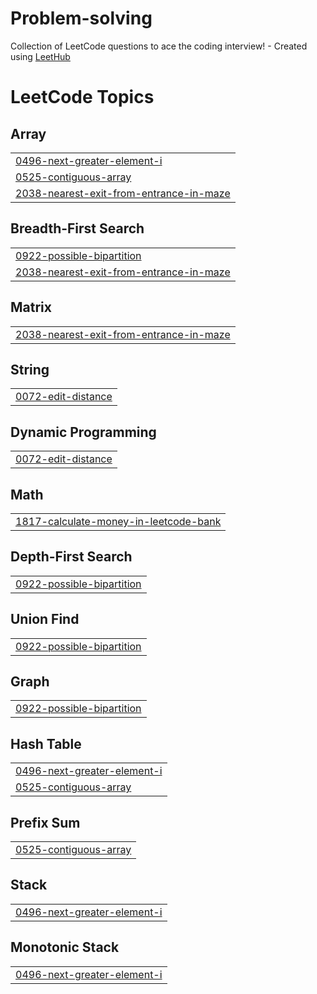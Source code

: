 # Problem-solving
Collection of LeetCode questions to ace the coding interview! - Created using [LeetHub](https://github.com/QasimWani/LeetHub)

<!---LeetCode Topics Start-->
# LeetCode Topics
## Array
|  |
| ------- |
| [0496-next-greater-element-i](https://github.com/J4wHar/Problem-solving/tree/master/0496-next-greater-element-i) |
| [0525-contiguous-array](https://github.com/J4wHar/Problem-solving/tree/master/0525-contiguous-array) |
| [2038-nearest-exit-from-entrance-in-maze](https://github.com/J4wHar/Problem-solving/tree/master/2038-nearest-exit-from-entrance-in-maze) |
## Breadth-First Search
|  |
| ------- |
| [0922-possible-bipartition](https://github.com/J4wHar/Problem-solving/tree/master/0922-possible-bipartition) |
| [2038-nearest-exit-from-entrance-in-maze](https://github.com/J4wHar/Problem-solving/tree/master/2038-nearest-exit-from-entrance-in-maze) |
## Matrix
|  |
| ------- |
| [2038-nearest-exit-from-entrance-in-maze](https://github.com/J4wHar/Problem-solving/tree/master/2038-nearest-exit-from-entrance-in-maze) |
## String
|  |
| ------- |
| [0072-edit-distance](https://github.com/J4wHar/Problem-solving/tree/master/0072-edit-distance) |
## Dynamic Programming
|  |
| ------- |
| [0072-edit-distance](https://github.com/J4wHar/Problem-solving/tree/master/0072-edit-distance) |
## Math
|  |
| ------- |
| [1817-calculate-money-in-leetcode-bank](https://github.com/J4wHar/Problem-solving/tree/master/1817-calculate-money-in-leetcode-bank) |
## Depth-First Search
|  |
| ------- |
| [0922-possible-bipartition](https://github.com/J4wHar/Problem-solving/tree/master/0922-possible-bipartition) |
## Union Find
|  |
| ------- |
| [0922-possible-bipartition](https://github.com/J4wHar/Problem-solving/tree/master/0922-possible-bipartition) |
## Graph
|  |
| ------- |
| [0922-possible-bipartition](https://github.com/J4wHar/Problem-solving/tree/master/0922-possible-bipartition) |
## Hash Table
|  |
| ------- |
| [0496-next-greater-element-i](https://github.com/J4wHar/Problem-solving/tree/master/0496-next-greater-element-i) |
| [0525-contiguous-array](https://github.com/J4wHar/Problem-solving/tree/master/0525-contiguous-array) |
## Prefix Sum
|  |
| ------- |
| [0525-contiguous-array](https://github.com/J4wHar/Problem-solving/tree/master/0525-contiguous-array) |
## Stack
|  |
| ------- |
| [0496-next-greater-element-i](https://github.com/J4wHar/Problem-solving/tree/master/0496-next-greater-element-i) |
## Monotonic Stack
|  |
| ------- |
| [0496-next-greater-element-i](https://github.com/J4wHar/Problem-solving/tree/master/0496-next-greater-element-i) |
<!---LeetCode Topics End-->